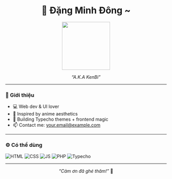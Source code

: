 <!-- Đông -->

<h1 align="center">🌸 Đặng Minh Đông ~</h1>
<p align="center">
  <img src="https://media.tenor.com/LoaVb6jVdb8AAAAd/anime-wave.gif" height="150" />
</p>

<p align="center"><i>“A.K.A KenBi”</i></p>

---

### 🧠 Giới thiệu

- 💻 Web dev & UI lover  
- 🎨 Inspired by anime aesthetics  
- 🔧 Building Typecho themes + frontend magic  
- 📫 Contact me: your.email@example.com

---

### ⚙️ Có thể dùng
![HTML](https://img.shields.io/badge/-HTML-E34F26?style=flat&logo=html5&logoColor=white)
![CSS](https://img.shields.io/badge/-CSS-1572B6?style=flat&logo=css3)
![JS](https://img.shields.io/badge/-JavaScript-F7DF1E?style=flat&logo=javascript&logoColor=black)
![PHP](https://img.shields.io/badge/-PHP-777BB4?style=flat&logo=php)
![Typecho](https://img.shields.io/badge/-Typecho-222?style=flat&logo=ghost&logoColor=white)

---
<p align="center"><i>“Cảm ơn đã ghé thăm!”</i> 🌸</p>
